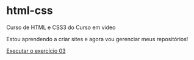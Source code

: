 # html-css
 Curso de HTML e CSS3 do Curso em video

Estou aprendendo a criar sites e agora vou gerenciar meus repositórios!

<a href="https://pedroweb93.github.io/html-css/ex03%20Representando%20Cores%20com%20CSS3/index.html">Executar o exercício 03</a>
